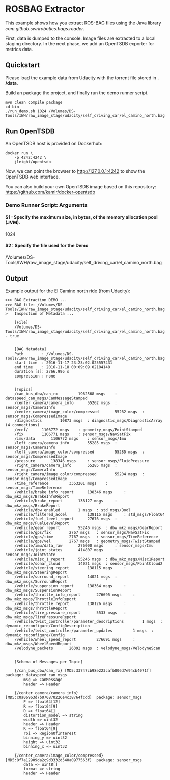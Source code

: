 # ROSBAG Extractor

This example shows how you extract ROS-BAG files using the Java library 
_com.github.swrirobotics.bags.reader_.

First, data is dumped to the console. Image files are extracted to a local staging directory.
In the next phase, we add an OpenTSDB exporter for metrics data.

## Quickstart

Please load the example data from Udacity with the torrent file stored in __. /data__.

Build an package the project, and finally run the demo runner script.

```
mvn clean compile package
cd bin
./run_demo.sh 1024 /Volumes/DS-Tools/IWH/raw_image_stage/udacity/self_driving_car/el_camino_north.bag
```

## Run OpenTSDB
An OpenTSDB host is provided on Dockerhub:

```
docker run \
    -p 4242:4242 \
    jleight/opentsdb
```
Now, we can point the browser to http://127.0.0.1:4242 to show the OpenTSDB web interface.

You can also build your own OpenTSDB image based on this repository: https://github.com/kamir/docker-opentsdb 

### Demo Runner Script: Arguments 

#### $1 : Specify the maximum size, in bytes, of the memory allocation pool (JVM).

1024 

#### $2 : Specify the file used for the Demo

/Volumes/DS-Tools/IWH/raw_image_stage/udacity/self_driving_car/el_camino_north.bag

## Output

Example output for the El Camino north ride (from Udacity):

```
>>> BAG Extraction DEMO ... 
>>> BAG file: /Volumes/DS-Tools/IWH/raw_image_stage/udacity/self_driving_car/el_camino_north.bag
>   Inspection of Metadata ... 

    [File]
	/Volumes/DS-Tools/IWH/raw_image_stage/udacity/self_driving_car/el_camino_north.bag - true


    [BAG Metadata]
	Path        : /Volumes/DS-Tools/IWH/raw_image_stage/udacity/self_driving_car/el_camino_north.bag
	start time  : 2016-11-17 23:23:02.025557431
	end time    : 2016-11-18 00:09:09.02184148
	duration [s]: 2766.996 s
	compression : none


    [Topics]
	/can_bus_dbw/can_rx 		1962568 msgs 	: dataspeed_can_msgs/CanMessageStamped 	
	/center_camera/camera_info 		55262 msgs 	: sensor_msgs/CameraInfo 	
	/center_camera/image_color/compressed 		55262 msgs 	: sensor_msgs/CompressedImage 	
	/diagnostics 		10873 msgs 	: diagnostic_msgs/DiagnosticArray 	(4 connections)
	/ecef/ 		1106772 msgs 	: geometry_msgs/PointStamped 	
	/fix 		1106771 msgs 	: sensor_msgs/NavSatFix 	
	/imu/data 		1106772 msgs 	: sensor_msgs/Imu 	
	/left_camera/camera_info 		55285 msgs 	: sensor_msgs/CameraInfo 	
	/left_camera/image_color/compressed 		55285 msgs 	: sensor_msgs/CompressedImage 	
	/pressure 		138346 msgs 	: sensor_msgs/FluidPressure 	
	/right_camera/camera_info 		55285 msgs 	: sensor_msgs/CameraInfo 	
	/right_camera/image_color/compressed 		55284 msgs 	: sensor_msgs/CompressedImage 	
	/time_reference 		3353201 msgs 	: sensor_msgs/TimeReference 	
	/vehicle/brake_info_report 		138346 msgs 	: dbw_mkz_msgs/BrakeInfoReport 	
	/vehicle/brake_report 		138127 msgs 	: dbw_mkz_msgs/BrakeReport 	
	/vehicle/dbw_enabled 		1 msgs 	: std_msgs/Bool 	
	/vehicle/filtered_accel 		138115 msgs 	: std_msgs/Float64 	
	/vehicle/fuel_level_report 		27676 msgs 	: dbw_mkz_msgs/FuelLevelReport 	
	/vehicle/gear_report 		55246 msgs 	: dbw_mkz_msgs/GearReport 	
	/vehicle/gps/fix 		2767 msgs 	: sensor_msgs/NavSatFix 	
	/vehicle/gps/time 		2767 msgs 	: sensor_msgs/TimeReference 	
	/vehicle/gps/vel 		2767 msgs 	: geometry_msgs/TwistStamped 	
	/vehicle/imu/data_raw 		276000 msgs 	: sensor_msgs/Imu 	
	/vehicle/joint_states 		414807 msgs 	: sensor_msgs/JointState 	
	/vehicle/misc_1_report 		55246 msgs 	: dbw_mkz_msgs/Misc1Report 	
	/vehicle/sonar_cloud 		14021 msgs 	: sensor_msgs/PointCloud2 	
	/vehicle/steering_report 		138115 msgs 	: dbw_mkz_msgs/SteeringReport 	
	/vehicle/surround_report 		14021 msgs 	: dbw_mkz_msgs/SurroundReport 	
	/vehicle/suspension_report 		138364 msgs 	: dbw_mkz_msgs/SuspensionReport 	
	/vehicle/throttle_info_report 		276695 msgs 	: dbw_mkz_msgs/ThrottleInfoReport 	
	/vehicle/throttle_report 		138126 msgs 	: dbw_mkz_msgs/ThrottleReport 	
	/vehicle/tire_pressure_report 		5533 msgs 	: dbw_mkz_msgs/TirePressureReport 	
	/vehicle/twist_controller/parameter_descriptions 		1 msgs 	: dynamic_reconfigure/ConfigDescription 	
	/vehicle/twist_controller/parameter_updates 		1 msgs 	: dynamic_reconfigure/Config 	
	/vehicle/wheel_speed_report 		276691 msgs 	: dbw_mkz_msgs/WheelSpeedReport 	
	/velodyne_packets 		26392 msgs 	: velodyne_msgs/VelodyneScan 	


    [Schema of Messages per Topic]

    {/can_bus_dbw/can_rx} [MD5:33747cb98e223cafb806d7e94cb4071f]  package: dataspeed_can_msgs
		msg => CanMessage
		header => Header

    {/center_camera/camera_info} [MD5:c0a06963d7b070870226e4c38764fcdd]  package: sensor_msgs
		P => float64[12]
		R => float64[9]
		D => float64[]
		distortion_model => string
		width => uint32
		header => Header
		K => float64[9]
		roi => RegionOfInterest
		binning_y => uint32
		height => uint32
		binning_x => uint32

    {/center_camera/image_color/compressed} [MD5:8f7a12909da2c9d3332d540a0977563f]  package: sensor_msgs
		data => uint8[]
		format => string
		header => Header

```


